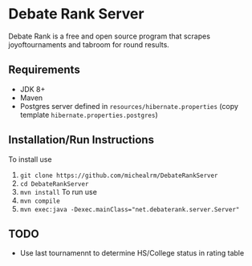 # Debate Rank Server

Debate Rank is a free and open source program that scrapes joyoftournaments and tabroom for round results. 


## Requirements
* JDK 8+
* Maven
* Postgres server defined in `resources/hibernate.properties` (copy template `hibernate.properties.postgres`)

## Installation/Run Instructions
To install use
1. `git clone https://github.com/michealrm/DebateRankServer`
2. `cd DebateRankServer`
3. `mvn install`
To run use
1. `mvn compile`
2. `mvn exec:java -Dexec.mainClass="net.debaterank.server.Server"`

## TODO
* Use last tournamennt to determine HS/College status in rating table
